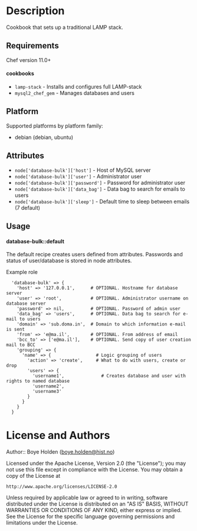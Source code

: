 Description
===========

Cookbook that sets up a traditional LAMP stack.

Requirements
------------

Chef version 11.0+

#### cookbooks
- `lamp-stack` - Installs and configures full LAMP-stack
- `mysql2_chef_gem` - Manages databases and users

## Platform

Supported platforms by platform family:

* debian (debian, ubuntu)

Attributes
----------

* `node['database-bulk']['host']` - Host of MySQL server
* `node['database-bulk']['user']` - Administrator user
* `node['database-bulk']['password']` - Password for administrator user
* `node['database-bulk']['data_bag']` - Data bag to search for emails to users
* `node['database-bulk']['sleep']` - Default time to sleep between emails (7 default)

Usage
-----

#### database-bulk::default

The default recipe creates users defined from attributes.
Passwords and status of user/database is stored in node attributes.

Example role

      'database-bulk' => {
        'host' => '127.0.0.1',      # OPTIONAL. Hostname for database server
        'user' => 'root',           # OPTIONAL. Administrator username on database server
        'password' => nil,          # OPTIONAL. Password of admin user
        'data_bag' => 'users',      # OPTIONAL. Data bag to search for e-mail to users
        'domain' => 'sub.doma.in',  # Domain to which information e-mail is sent
        'from' => 'e@ma.il',        # OPTIONAL. From address of email
        'bcc_to' => ['e@ma.il'],    # OPTIONAL. Send copy of user creation mail to BCC
        'grouping' => {
          'name' => {                 # Logic grouping of users
            'action' => 'create',     # What to do with users, create or drop
            'users' => {
              'username1',              # Creates database and user with rights to named database
              'username2',
              'username3'
            }
          }
        }
      }

License and Authors
===================
Author:: Boye Holden (<boye.holden@hist.no>)

Licensed under the Apache License, Version 2.0 (the "License");
you may not use this file except in compliance with the License.
You may obtain a copy of the License at

    http://www.apache.org/licenses/LICENSE-2.0

Unless required by applicable law or agreed to in writing, software
distributed under the License is distributed on an "AS IS" BASIS,
WITHOUT WARRANTIES OR CONDITIONS OF ANY KIND, either express or implied.
See the License for the specific language governing permissions and
limitations under the License.
